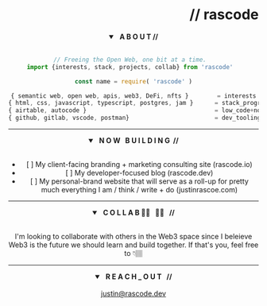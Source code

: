 <header>
  <h1 align="right"> // rascode</h1>
<header>

<details open>
	<summary> <strong> &nbsp; A B O U T //</strong></summary>
<br/>
	
```js
// Freeing the Open Web, one bit at a time.  
import {interests, stack, projects, collab} from 'rascode'	

const name = require( 'rascode' )

{ semantic web, open web, apis, web3, DeFi, nfts }        = interests
{ html, css, javascript, typescript, postgres, jam }      = stack_programming_languages
{ airtable, autocode }                                    = low_code+no_code
{ github, gitlab, vscode, postman}                        = dev_tooling
```
</details>

---
<section class="building">
  <details open>
    <summary><strong> &nbsp; N O W &nbsp; B U I L D I N G &nbsp;//</strong> </summary>
    <br/>
    <ul>
      <li>[ ] My client-facing branding + marketing consulting site (rascode.io)</li>
      <li>[ ] My developer-focused blog (rascode.dev)</li>
      <li>[ ] My personal-brand website that will serve as a roll-up for pretty much everything I am / think / write + do (justinrascoe.com)</li>
    </ul>
  </details>
</section> <!-- end building section-->
	
---

<details open>
  <summary><strong> &nbsp; C O L L A B 🤜🏾 &nbsp; 🤛🏾 &nbsp //</strong> </summary>
  <br/>
  <p>I'm looking to collaborate with others in the Web3 space since I beleieve Web3 is the future we should learn and build together.  If that's you, feel free to 👇🏽 </p>
</details>

---
	
<details open>
  <summary><strong> &nbsp; R E A C H _ O U T &nbsp; // </strong></summary>
  <br/>
    <a href="mailto:justin@rascode.dev?subject=Github Collab">justin@rascode.dev</a>
  <br/>
</details>

